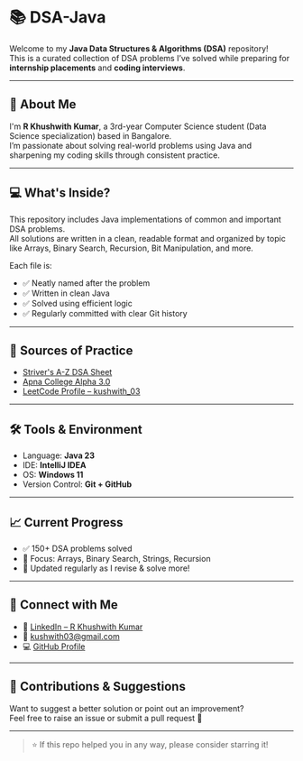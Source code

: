 # 📚 DSA-Java

Welcome to my **Java Data Structures & Algorithms (DSA)** repository!  
This is a curated collection of DSA problems I’ve solved while preparing for **internship placements** and **coding interviews**.

---

## 📌 About Me

I'm **R Khushwith Kumar**, a 3rd-year Computer Science student (Data Science specialization) based in Bangalore.  
I’m passionate about solving real-world problems using Java and sharpening my coding skills through consistent practice.

---

## 💻 What's Inside?

This repository includes Java implementations of common and important DSA problems.  
All solutions are written in a clean, readable format and organized by topic like Arrays, Binary Search, Recursion, Bit Manipulation, and more.

Each file is:
- ✅ Neatly named after the problem
- ✅ Written in clean Java
- ✅ Solved using efficient logic
- ✅ Regularly committed with clear Git history

---

## 🚀 Sources of Practice

- [Striver's A-Z DSA Sheet](https://takeuforward.org/interviews/strivers-sde-sheet-top-coding-interview-problems/)
- [Apna College Alpha 3.0](https://www.apnacollege.in/)
- [LeetCode Profile – kushwith_03](https://leetcode.com/kushwith_03)

---

## 🛠️ Tools & Environment

- Language: **Java 23**
- IDE: **IntelliJ IDEA**
- OS: **Windows 11**
- Version Control: **Git + GitHub**

---

## 📈 Current Progress

- ✅ 150+ DSA problems solved
- 🧠 Focus: Arrays, Binary Search, Strings, Recursion
- 📅 Updated regularly as I revise & solve more!

---

## 🌟 Connect with Me

- 🔗 [LinkedIn – R Khushwith Kumar](https://www.linkedin.com/in/kushwith03/)
- 📧 kushwith03@gmail.com
- 💻 [GitHub Profile](https://github.com/kushwith03)

---

## 🤝 Contributions & Suggestions

Want to suggest a better solution or point out an improvement?  
Feel free to raise an issue or submit a pull request 🙌

---

> ⭐ If this repo helped you in any way, please consider starring it!
